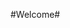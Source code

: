 #Welcome#
<div class="github">
  <div class="tail">
    <div class="tip"></div>
  </div>
  <div class="head">
    <div class="ear ear-left"></div>
    <div class="ear ear-right"></div>
  </div>
  <div class="body">
    <div class="bottom"></div>
  </div>
</div>
